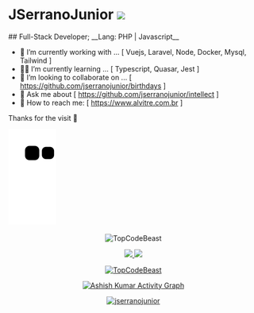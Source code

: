 

# JSerranoJunior  <img src="https://raw.githubusercontent.com/MartinHeinz/MartinHeinz/master/wave.gif" width="30px">

<div>
## Full-Stack Developer; 
__Lang: PHP | Javascript__

- :bricks: I’m currently working with ...
[ Vuejs, Laravel, Node, Docker, Mysql, Tailwind ]
- :man_student: I’m currently learning ...
[ Typescript, Quasar, Jest ]
- :mechanical_arm: I’m looking to collaborate on ...
[ https://github.com/jserranojunior/birthdays ]
- 💬 Ask me about
[ https://github.com/jserranojunior/intellect ]
- :email: How to reach me: 
[ https://www.alvitre.com.br ]

Thanks for the visit :blue_heart:

 ![Snake animation](https://github.com/rafaballerini/rafaballerini/blob/output/github-contribution-grid-snake.svg)
</div>

<div align="center">
<p align="center"><img height="180em" src="https://github-profile-summary-cards.vercel.app/api/cards/profile-details?username=jserranojunior&theme=github_dark" alt="TopCodeBeast" align = "center"/></p>

  <a href="https://alvitre.com.br">
  <img height="180em" src="https://github-readme-stats.vercel.app/api?username=jserranojunior&show_icons=true&theme=github_dark&include_all_commits=true&count_private=true"/>
  <img height="180em" src="https://github-readme-stats.vercel.app/api/top-langs/?username=jserranojunior&layout=compact&langs_count=7&theme=github_dark&hide= blade,ASP"/>


<p align="center"><img src="https://github-readme-streak-stats.herokuapp.com/?user=jserranojunior&theme=black-ice&hide_border=true&stroke=0000&background=0D1117&ring=e05397&fire=e05397&currStreakLabel=e05397" alt="TopCodeBeast" /></p>


<p align="center"<a href="#"><img alt="Ashish Kumar Activity Graph" src="https://activity-graph.herokuapp.com/graph?username=jserranojunior&bg_color=0D1117&color=e05397&line=e05397&point=FFFFFF&hide_border=true&" /></a></p>



<p align="center"> <a href="https://github.com/jserranojunior"><img src="https://github-profile-trophy.vercel.app/?username=ryo-ma&theme=onedark&column=4&margin-w=15&margin-h=15" alt="jserranojunior" /></a> </p>

</div>

